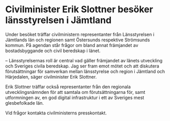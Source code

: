 # Civilminister Erik Slottner besöker länsstyrelsen i Jämtland

Under besöket träffar civilministern representanter från Länsstyrelsen i Jämtlands län och regionen samt Östersunds respektive Strömsunds kommun. På agendan står frågor om bland annat främjandet av bostadsbyggande och civil beredskap i länet.

– Länsstyrelsernas roll är central vad gäller främjandet av länets utveckling och Sveriges civila beredskap. Jag ser fram emot mötet och att diskutera förutsättningar för samverkan mellan länsstyrelse och region i Jämtland och Härjedalen, säger civilminister Erik Slottner.

Erik Slottner träffar också representanter från den regionala utvecklingsnämnden för att samtala om förutsättningarna för, samt utformningen av, en god digital infrastruktur i ett av Sveriges mest glesbefolkade län.

Vid frågor kontakta civilministerns presskontakt.
